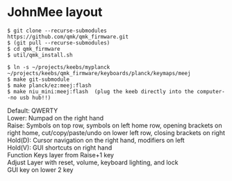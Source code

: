 # JohnMee layout

```
$ git clone --recurse-submodules https://github.com/qmk/qmk_firmware.git
$ (git pull --recurse-submodules)   
$ cd qmk_firmware
$ util/qmk_install.sh

$ ln -s ~/projects/keebs/myplanck ~/projects/keebs/qmk_firmware/keyboards/planck/keymaps/meej
$ make git-submodule
$ make planck/ez:meej:flash
$ make niu_mini:meej:flash  (plug the keeb directly into the computer--no usb hub!!)
```


Default: QWERTY  
Lower: Numpad on the right hand  
Raise: Symbols on top row, symbols on left home row, opening brackets on right home, cut/copy/paste/undo on lower left row, closing brackets on right  
Hold(D): Cursor navigation on the right hand, modifiers on left  
Hold(V): GUI shortcuts on right hand  
Function Keys layer from Raise+1 key  
Adjust Layer with reset, volume, keyboard lighting, and lock  
GUI key on lower 2 key  

